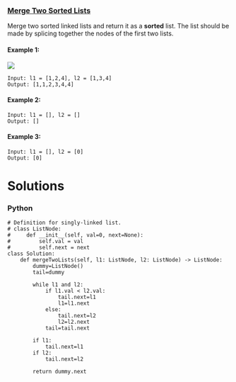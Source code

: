### [Merge Two Sorted Lists](https://leetcode.com/problems/merge-two-sorted-lists/) <br>

Merge two sorted linked lists and return it as a **sorted** list. The list should be made by splicing together the nodes of the first two lists.




#### Example 1:
<img src="../../../../images/21merge_ex1.jpg">

```
Input: l1 = [1,2,4], l2 = [1,3,4]
Output: [1,1,2,3,4,4]

```

#### Example 2:

```
Input: l1 = [], l2 = []
Output: []

```

#### Example 3:

```
Input: l1 = [], l2 = [0]
Output: [0]

```


# Solutions

### Python
```
# Definition for singly-linked list.
# class ListNode:
#     def __init__(self, val=0, next=None):
#         self.val = val
#         self.next = next
class Solution:
    def mergeTwoLists(self, l1: ListNode, l2: ListNode) -> ListNode:
        dummy=ListNode()
        tail=dummy
        
        while l1 and l2:
            if l1.val < l2.val:
                tail.next=l1
                l1=l1.next
            else:
                tail.next=l2
                l2=l2.next
            tail=tail.next
            
        if l1:
            tail.next=l1
        if l2:
            tail.next=l2
        
        return dummy.next
        
```
